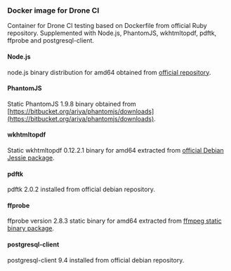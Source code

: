 ### Docker image for Drone CI

Container for Drone CI testing based on Dockerfile from official Ruby repository. Supplemented with Node.js, PhantomJS, wkhtmltopdf, pdftk, ffprobe and postgresql-client.

#### Node.js

node.js binary distribution for amd64 obtained from [official repository](https://github.com/nodesource/distributions).

#### PhantomJS

Static PhantomJS 1.9.8 binary obtained from [https://bitbucket.org/ariya/phantomjs/downloads](https://bitbucket.org/ariya/phantomjs/downloads).

#### wkhtmltopdf

Static wkhtmltopdf 0.12.2.1 binary for amd64 extracted from [official Debian Jessie package](http://wkhtmltopdf.org/downloads.html).

#### pdftk

pdftk 2.0.2 installed from official debian repository.

#### ffprobe

ffprobe version 2.8.3 static binary for amd64 extracted from [ffmpeg static binary package](http://johnvansickle.com/ffmpeg/).

#### postgresql-client

postgresql-client 9.4 installed from official debian repository.
